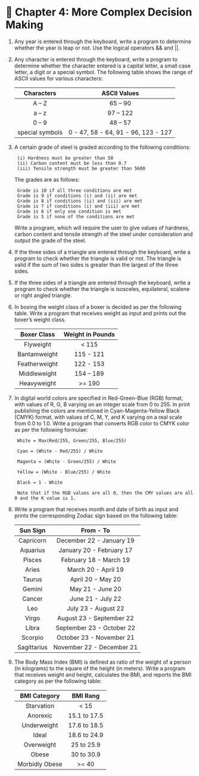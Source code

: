 # 📌 Chapter 4: More Complex Decision Making

1. Any year is entered through the keyboard, write a program to
determine whether the year is leap or not. Use the logical operators
&& and ||.

1. Any character is entered through the keyboard, write a program to
determine whether the character entered is a capital letter, a small
case letter, a digit or a special symbol.
The following table shows the range of ASCII values for various
characters:

    | Characters      |  ASCII Values                        |
    |:---------------:|:------------------------------------:|
    |   A – Z         |     65 – 90                          |
    |   a – z         |    97 – 122                          |
    |   0 – 9         |    48 – 57                           |
    | special symbols |  0 - 47, 58 - 64, 91 - 96, 123 - 127 |

1. A certain grade of steel is graded according to the following
conditions:

        (i) Hardness must be greater than 50 
        (ii) Carbon content must be less than 0.7
        (iii) Tensile strength must be greater than 5600

    The grades are as follows:  

        Grade is 10 if all three conditions are met 
        Grade is 9 if conditions (i) and (ii) are met 
        Grade is 8 if conditions (ii) and (iii) are met 
        Grade is 7 if conditions (i) and (iii) are met 
        Grade is 6 if only one condition is met 
        Grade is 5 if none of the conditions are met

    Write a program, which will require the user to give values of
hardness, carbon content and tensile strength of the steel under
consideration and output the grade of the steel.

1. If the three sides of a triangle are entered through the keyboard,
write a program to check whether the triangle is valid or not. The
triangle is valid if the sum of two sides is greater than the largest of the three sides.

1. If the three sides of a triangle are entered through the keyboard,
write a program to check whether the triangle is isosceles,
equilateral, scalene or right angled triangle.

1. In boxing the weight class of a boxer is decided as per the following 
table. Write a program that receives weight as input and prints out 
the boxer’s weight class. 

    | Boxer Class    | Weight in Pounds |
    |:--------------:|:----------------:|
    |  Flyweight     | < 115            |
    | Bantamweight   | 115 - 121        | 
    | Featherweight  | 122 - 153        |
    | Middleweight   | 154 – 189        |
    | Heavyweight    | >= 190           |

1. In digital world colors are specified in Red-Green-Blue (RGB) format, 
with values of R, G, B varying on an integer scale from 0 to 255. In 
print publishing the colors are mentioned in Cyan-Magenta-Yellow
Black (CMYK) format, with values of C, M, Y, and K varying on a real 
scale from 0.0 to 1.0. Write a program that converts RGB color to 
CMYK color as per the following formulae:  

        White = Max(Red/255, Green/255, Blue/255)

        Cyan = (White - Red/255) / White

        Magenta = (White - Green/255) / White

        Yellow = (White - Blue/255) / White

        Black = 1 - White

        Note that if the RGB values are all 0, then the CMY values are all 0 and the K value is 1. 

1. Write a program that receives month and date of birth as input and 
prints the corresponding Zodiac sign based on the following table: 

    | Sun Sign       | From - To                  |
    | :------------: | :------------------------: |
    | Capricorn      | December 22 - January 19   |
    | Aquarius       | January 20 - February 17   |
    | Pisces         | February 18 - March 19     |
    | Aries          | March 20 - April 19        |
    | Taurus         | April 20 - May 20          |
    | Gemini         | May 21 - June 20           |
    | Cancer         | June 21 - July 22          |
    | Leo            | July 23 - August 22        |
    | Virgo          | August 23 - September 22   |
    | Libra          | September 23 - October 22  |
    | Scorpio        | October 23 - November 21   |
    | Sagittarius    | November 22 - December 21  |

1. The Body Mass Index (BMI) is defined as ratio of the weight of a 
person (in kilograms) to the square of the height (in meters). Write 
a program that receives weight and height, calculates the BMI, and 
reports the BMI category as per the following table:

    | BMI Category        | BMI Rang       |
    | :-----------------: | :------------: |
    | Starvation          | < 15           |
    | Anorexic            | 15.1 to 17.5   |
    | Underweight         | 17.6 to 18.5   |
    | Ideal               | 18.6 to 24.9   |
    | Overweight          | 25 to 25.9     |
    | Obese               | 30 to 30.9     |
    | Morbidly Obese      | >= 40          |
